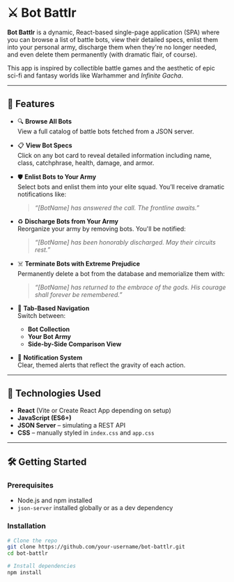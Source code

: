 # ⚔️ Bot Battlr

**Bot Battlr** is a dynamic, React-based single-page application (SPA) where you can browse a list of battle bots, view their detailed specs, enlist them into your personal army, discharge them when they're no longer needed, and even delete them permanently (with dramatic flair, of course).

This app is inspired by collectible battle games and the aesthetic of epic sci-fi and fantasy worlds like Warhammer and *Infinite Gacha*.

---

## 🚀 Features

- 🔍 **Browse All Bots**  
  View a full catalog of battle bots fetched from a JSON server.

- 📋 **View Bot Specs**  
  Click on any bot card to reveal detailed information including name, class, catchphrase, health, damage, and armor.

- 🛡️ **Enlist Bots to Your Army**  
  Select bots and enlist them into your elite squad. You’ll receive dramatic notifications like:
  > *“[BotName] has answered the call. The frontline awaits.”*

- ♻️ **Discharge Bots from Your Army**  
  Reorganize your army by removing bots. You'll be notified:
  > *“[BotName] has been honorably discharged. May their circuits rest.”*

- ☠️ **Terminate Bots with Extreme Prejudice**  
  Permanently delete a bot from the database and memorialize them with:
  > *“[BotName] has returned to the embrace of the gods. His courage shall forever be remembered.”*

- 🔁 **Tab-Based Navigation**  
  Switch between:
  - **Bot Collection**
  - **Your Bot Army**
  - **Side-by-Side Comparison View**

- 💬 **Notification System**  
  Clear, themed alerts that reflect the gravity of each action.

---

## 🧠 Technologies Used

- **React** (Vite or Create React App depending on setup)
- **JavaScript (ES6+)**
- **JSON Server** – simulating a REST API
- **CSS** – manually styled in `index.css` and `app.css`

---

## 🛠️ Getting Started

### Prerequisites

- Node.js and npm installed
- `json-server` installed globally or as a dev dependency

### Installation

```bash
# Clone the repo
git clone https://github.com/your-username/bot-battlr.git
cd bot-battlr

# Install dependencies
npm install
